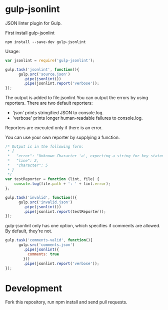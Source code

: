 gulp-jsonlint
=========

JSON linter plugin for Gulp.


First install gulp-jsonlint
```shell
npm install --save-dev gulp-jsonlint
```


Usage:
```javascript
var jsonlint = require('gulp-jsonlint');

gulp.task('jsonlint', function(){
      gulp.src('source.json')
        .pipe(jsonlint())
        .pipe(jsonlint.report('verbose'));
});
```


The output is added to file.jsonlint
You can output the errors by using reporters.
There are two default reporters:
* 'json' prints stringified JSON to console.log.
* 'verbose' prints longer human-readable failures to console.log.

Reporters are executed only if there is an error.

You can use your own reporter by supplying a function.
```javascript
/* Output is in the following form:
 * {
 *   "error": "Unknown Character 'a', expecting a string for key statement.",
 *   "line": 2,
 *   "character": 5
 * }
 */
var testReporter = function (lint, file) {
    console.log(file.path + ': ' + lint.error);
};

gulp.task('invalid', function(){
      gulp.src('invalid.json')
        .pipe(jsonlint())
        .pipe(jsonlint.report(testReporter));
});
```

gulp-jsonlint only has one option, which specifies if comments are allowed. By default, they're not.
```javascript
gulp.task('comments-valid', function(){
      gulp.src('comments.json')
        .pipe(jsonlint({
          comments: true
        }))
        .pipe(jsonlint.report('verbose'));
});
```

Development
===========

Fork this repository, run npm install and send pull requests.